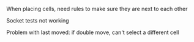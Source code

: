 When placing cells, need rules to make sure they are next to each other

Socket tests not working

Problem with last moved: if double move, can't select a different cell